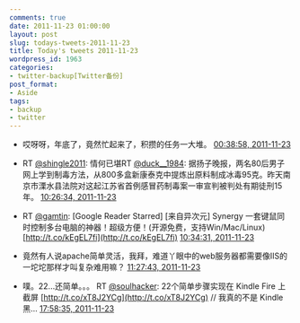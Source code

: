 ```yaml
---
comments: true
date: 2011-11-23 01:00:00
layout: post
slug: todays-tweets-2011-11-23
title: Today's tweets 2011-11-23
wordpress_id: 1963
categories:
- twitter-backup[Twitter备份]
post_format:
- Aside
tags:
- backup
- twitter
---
```





  * 哎呀呀，年底了，竟然忙起来了，积攒的任务一大堆。 [00:38:58, 2011-11-23](http://twitter.com/gfrog/statuses/139020052929323008)





  * RT [@shingle2011](http://twitter.com/shingle2011): 情何已堪RT [@duck__1984](http://twitter.com/duck__1984): 据扬子晚报，两名80后男子网上学到制毒方法，从800多盒新康泰克中提炼出原料制成冰毒95克。昨天南京市溧水县法院对这起江苏省首例感冒药制毒案一审宣判被判处有期徒刑15年。 [10:26:34, 2011-11-23](http://twitter.com/gfrog/statuses/139167930515587072)





  * RT [@gamtin](http://twitter.com/gamtin): [Google Reader Starred] [来自异次元] Synergy 一套键鼠同时控制多台电脑的神器！超级方便！(开源免费，支持Win/Mac/Linux) [http://t.co/kEgEL7fi](http://t.co/kEgEL7fi) [10:34:31, 2011-11-23](http://twitter.com/gfrog/statuses/139169930087120896)





  * 竟然有人说apache简单灵活，我拜，难道丫眼中的web服务器都需要像IIS的一坨坨那样才叫复杂难用嘛？ [11:27:43, 2011-11-23](http://twitter.com/gfrog/statuses/139183319546986496)





  * 噗。22...还简单。。。 RT [@soulhacker](http://twitter.com/soulhacker): 22个简单步骤实现在 Kindle Fire 上截屏 [http://t.co/xT8J2YCg](http://t.co/xT8J2YCg) // 我真的不是 Kindle 黑… [17:58:35, 2011-11-23](http://twitter.com/gfrog/statuses/139281683823333376)




